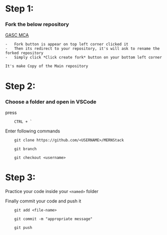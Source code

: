 # Step 1:

### Fork the below repository

[GASC MCA](https://github.com/gascmca2k21-2k23/MERNStack/)

    -   Fork button is appear on top left corner clicked it
    -   Then its redirect to your repository, it's will ask to rename the forked repository
    -   Simply click *Click create fork* button on your bottom left corner

    It's make Copy of the Main repository

# Step 2:

### Choose a folder and open in VSCode

press
```
    CTRL + `
```

Enter following commands
```
    git clone https://github.com/<USERNAME>/MERNStack

    git branch

    git checkout <username>
```

# Step 3:

Practice your code inside your ` <named> ` folder

Finally commit your code and push it

```
    git add <file-name>

    git commit -m "appropriate message"

    git push 
```




